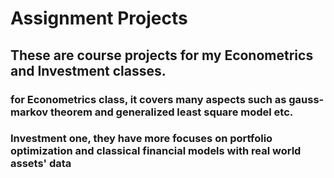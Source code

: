 # Assignment Projects 

## These are course projects for my Econometrics and Investment classes. 

### for Econometrics class, it covers many aspects such as gauss-markov theorem and generalized least square model etc. 

### Investment one, they have more focuses on portfolio optimization and classical financial models with real world assets' data

